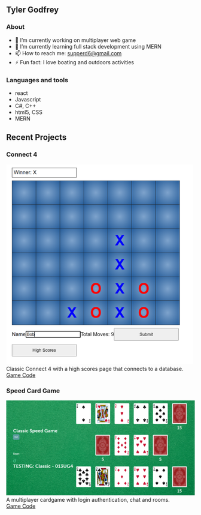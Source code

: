 ## Tyler Godfrey
### About
- 🔭 I’m currently working on multiplayer web game
- 🌱 I’m currently learning full stack development using MERN
- 📫 How to reach me: supperd6@gmail.com
- ⚡ Fun fact: I love boating and outdoors activities

### Languages and tools
- react
- Javascript 
- C#, C++
- html5, CSS
- MERN

## Recent Projects
### Connect 4
![](Screenshots/connect4.png)  
Classic Connect 4 with a high scores page that connects to a database.  
[Game Code](https://github.com/TylerGodfrey106e/Connect4)  
### Speed Card Game
![](Screenshots/Screenshot%202023-08-16%20210244.png)  
A multiplayer cardgame with login authentication, chat and rooms.  
[Game Code](https://github.com/TylerGodfrey106e/Redacted-Speed-Game)  
